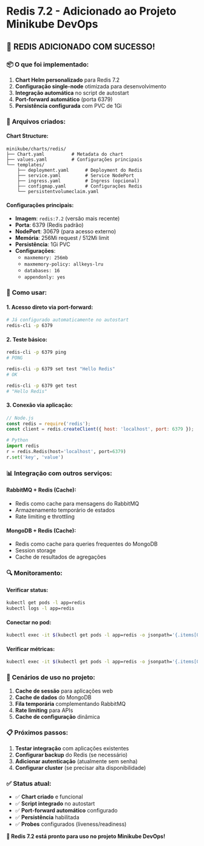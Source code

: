 # Redis 7.2 - Adicionado ao Projeto Minikube DevOps

## 🎯 **REDIS ADICIONADO COM SUCESSO!**

### 📦 **O que foi implementado:**

1. **Chart Helm personalizado** para Redis 7.2
2. **Configuração single-node** otimizada para desenvolvimento
3. **Integração automática** no script de autostart
4. **Port-forward automático** (porta 6379)
5. **Persistência configurada** com PVC de 1Gi

### 🔧 **Arquivos criados:**

#### **Chart Structure:**

```text
minikube/charts/redis/
├── Chart.yaml          # Metadata do chart
├── values.yaml         # Configurações principais
└── templates/
    ├── deployment.yaml      # Deployment do Redis
    ├── service.yaml         # Service NodePort
    ├── ingress.yaml         # Ingress (opcional)
    ├── configmap.yaml       # Configurações Redis
    └── persistentvolumeclaim.yaml
```

#### **Configurações principais:**

- **Imagem**: `redis:7.2` (versão mais recente)
- **Porta**: 6379 (Redis padrão)
- **NodePort**: 30679 (para acesso externo)
- **Memória**: 256Mi request / 512Mi limit
- **Persistência**: 1Gi PVC
- **Configurações**:
  - `maxmemory: 256mb`
  - `maxmemory-policy: allkeys-lru`
  - `databases: 16`
  - `appendonly: yes`

### 🚀 **Como usar:**

#### **1. Acesso direto via port-forward:**

```bash
# Já configurado automaticamente no autostart
redis-cli -p 6379
```

#### **2. Teste básico:**

```bash
redis-cli -p 6379 ping
# PONG

redis-cli -p 6379 set test "Hello Redis"
# OK

redis-cli -p 6379 get test
# "Hello Redis"
```

#### **3. Conexão via aplicação:**

```javascript
// Node.js
const redis = require('redis');
const client = redis.createClient({ host: 'localhost', port: 6379 });
```

```python
# Python
import redis
r = redis.Redis(host='localhost', port=6379)
r.set('key', 'value')
```

### 📊 **Integração com outros serviços:**

#### **RabbitMQ + Redis (Cache):**

- Redis como cache para mensagens do RabbitMQ
- Armazenamento temporário de estados
- Rate limiting e throttling

#### **MongoDB + Redis (Cache):**

- Redis como cache para queries frequentes do MongoDB
- Session storage
- Cache de resultados de agregações

### 🔍 **Monitoramento:**

#### **Verificar status:**

```bash
kubectl get pods -l app=redis
kubectl logs -l app=redis
```

#### **Conectar no pod:**

```bash
kubectl exec -it $(kubectl get pods -l app=redis -o jsonpath='{.items[0].metadata.name}') -- redis-cli
```

#### **Verificar métricas:**

```bash
kubectl exec -it $(kubectl get pods -l app=redis -o jsonpath='{.items[0].metadata.name}') -- redis-cli info
```

### 🎯 **Cenários de uso no projeto:**

1. **Cache de sessão** para aplicações web
2. **Cache de dados** do MongoDB
3. **Fila temporária** complementando RabbitMQ
4. **Rate limiting** para APIs
5. **Cache de configuração** dinâmica

### 📋 **Próximos passos:**

1. **Testar integração** com aplicações existentes
2. **Configurar backup** do Redis (se necessário)
3. **Adicionar autenticação** (atualmente sem senha)
4. **Configurar cluster** (se precisar alta disponibilidade)

### ✅ **Status atual:**

- ✅ **Chart criado** e funcional
- ✅ **Script integrado** no autostart
- ✅ **Port-forward automático** configurado
- ✅ **Persistência** habilitada
- ✅ **Probes** configurados (liveness/readiness)

**🎉 Redis 7.2 está pronto para uso no projeto Minikube DevOps!**
